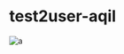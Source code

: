 # test2user-aqil
![a](https://github-readme-stats.vercel.app/api?username=test2user-aqil&show_icons=true&theme=github_dark&border_color=30363d)
